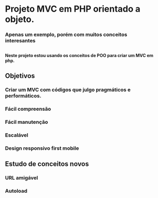 # Projeto MVC em PHP orientado a objeto.


### Apenas um exemplo, porém com muitos conceitos interesantes

##

#### Neste projeto estou usando os conceitos de POO para criar um MVC em php.

##

## Objetivos

### Criar um MVC com códigos que julgo pragmáticos e performáticos.

### Fácil compreensão

### Fácil manutenção 

### Escalável

### Design responsivo first mobile

##

## Estudo de conceitos novos

### URL amigável
### Autoload

##
